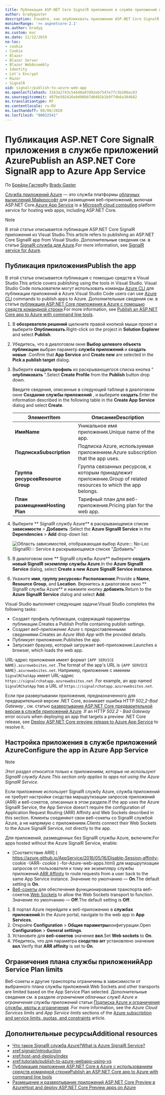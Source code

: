 ```yaml
---
title: Публикация ASP.NET Core SignalR приложения в службе приложений Azure
author: bradygaster
description: Узнайте, как опубликовать приложение ASP.NET Core SignalR в службе приложений Azure.
monikerRange: '>= aspnetcore-2.1'
ms.author: bradyg
ms.custom: mvc
ms.date: 11/12/2019
no-loc:
- cookie
- Cookie
- Blazor
- Blazor Server
- Blazor WebAssembly
- Identity
- Let's Encrypt
- Razor
- SignalR
uid: signalr/publish-to-azure-web-app
ms.openlocfilehash: 3163a2743c544d0a07d92eb7547e77c3b200ac83
ms.sourcegitcommit: 497be502426e9d90bb7d0401b1b9f74b6a384682
ms.translationtype: MT
ms.contentlocale: ru-RU
ms.lasthandoff: 08/08/2020
ms.locfileid: "88022541"
---
```

# <a name="publish-an-aspnet-core-no-locsignalr-app-to-azure-app-service"></a><span data-ttu-id="358f2-103">Публикация ASP.NET Core SignalR приложения в службе приложений Azure</span><span class="sxs-lookup"><span data-stu-id="358f2-103">Publish an ASP.NET Core SignalR app to Azure App Service</span></span>

<span data-ttu-id="358f2-104">По [Брейди Гастер](https://twitter.com/bradygaster)</span><span class="sxs-lookup"><span data-stu-id="358f2-104">By [Brady Gaster](https://twitter.com/bradygaster)</span></span>

<span data-ttu-id="358f2-105">[Служба приложений Azure](/azure/app-service/app-service-web-overview) — это служба платформы [облачных вычислений Майкрософт](https://azure.microsoft.com/) для размещения веб-приложений, включая ASP.NET Core.</span><span class="sxs-lookup"><span data-stu-id="358f2-105">[Azure App Service](/azure/app-service/app-service-web-overview) is a [Microsoft cloud computing](https://azure.microsoft.com/) platform service for hosting web apps, including ASP.NET Core.</span></span>

> [!NOTE]
> <span data-ttu-id="358f2-106">В этой статье описывается публикация ASP.NET Core SignalR приложения из Visual Studio.</span><span class="sxs-lookup"><span data-stu-id="358f2-106">This article refers to publishing an ASP.NET Core SignalR app from Visual Studio.</span></span> <span data-ttu-id="358f2-107">Дополнительные сведения см. в статье [ SignalR служба для Azure](https://azure.microsoft.com/services/signalr-service).</span><span class="sxs-lookup"><span data-stu-id="358f2-107">For more information, see [SignalR service for Azure](https://azure.microsoft.com/services/signalr-service).</span></span>

## <a name="publish-the-app"></a><span data-ttu-id="358f2-108">Публикация приложения</span><span class="sxs-lookup"><span data-stu-id="358f2-108">Publish the app</span></span>

<span data-ttu-id="358f2-109">В этой статье описывается публикация с помощью средств в Visual Studio.</span><span class="sxs-lookup"><span data-stu-id="358f2-109">This article covers publishing using the tools in Visual Studio.</span></span> <span data-ttu-id="358f2-110">Visual Studio Code пользователи могут использовать команды [Azure CLI](/cli/azure) для публикации приложений в Azure.</span><span class="sxs-lookup"><span data-stu-id="358f2-110">Visual Studio Code users can use [Azure CLI](/cli/azure) commands to publish apps to Azure.</span></span> <span data-ttu-id="358f2-111">Дополнительные сведения см. в статье [публикация ASP.NET Core приложения в Azure с помощью средств командной строки](/azure/app-service/app-service-web-get-started-dotnet).</span><span class="sxs-lookup"><span data-stu-id="358f2-111">For more information, see [Publish an ASP.NET Core app to Azure with command line tools](/azure/app-service/app-service-web-get-started-dotnet).</span></span>

1. <span data-ttu-id="358f2-112">В **обозревателе решений** щелкните правой кнопкой мыши проект и выберите **Опубликовать**.</span><span class="sxs-lookup"><span data-stu-id="358f2-112">Right-click on the project in **Solution Explorer** and select **Publish**.</span></span>

1. <span data-ttu-id="358f2-113">Убедитесь, что в диалоговом окне **Выбор целевого объекта публикации** выбран параметр **служба приложений** и **создать новые** .</span><span class="sxs-lookup"><span data-stu-id="358f2-113">Confirm that **App Service** and **Create new** are selected in the **Pick a publish target** dialog.</span></span>

1. <span data-ttu-id="358f2-114">Выберите **создать профиль** из раскрывающегося списка кнопка " **опубликовать** ".</span><span class="sxs-lookup"><span data-stu-id="358f2-114">Select **Create Profile** from the **Publish** button drop down.</span></span>

   <span data-ttu-id="358f2-115">Введите сведения, описанные в следующей таблице в диалоговом окне **Создание службы приложений** , и выберите **создать**.</span><span class="sxs-lookup"><span data-stu-id="358f2-115">Enter the information described in the following table in the **Create App Service** dialog and select **Create**.</span></span>

   | <span data-ttu-id="358f2-116">Элемент</span><span class="sxs-lookup"><span data-stu-id="358f2-116">Item</span></span>               | <span data-ttu-id="358f2-117">Описание</span><span class="sxs-lookup"><span data-stu-id="358f2-117">Description</span></span> |
   | ------------------ | ----------- |
   | <span data-ttu-id="358f2-118">**Имя**</span><span class="sxs-lookup"><span data-stu-id="358f2-118">**Name**</span></span>           | <span data-ttu-id="358f2-119">Уникальное имя приложения.</span><span class="sxs-lookup"><span data-stu-id="358f2-119">Unique name of the app.</span></span> |
   | <span data-ttu-id="358f2-120">**Подписка**</span><span class="sxs-lookup"><span data-stu-id="358f2-120">**Subscription**</span></span>   | <span data-ttu-id="358f2-121">Подписка Azure, используемая приложением.</span><span class="sxs-lookup"><span data-stu-id="358f2-121">Azure subscription that the app uses.</span></span> |
   | <span data-ttu-id="358f2-122">**Группа ресурсов**</span><span class="sxs-lookup"><span data-stu-id="358f2-122">**Resource Group**</span></span> | <span data-ttu-id="358f2-123">Группа связанных ресурсов, к которым принадлежит приложение.</span><span class="sxs-lookup"><span data-stu-id="358f2-123">Group of related resources to which the app belongs.</span></span> |
   | <span data-ttu-id="358f2-124">**План размещения**</span><span class="sxs-lookup"><span data-stu-id="358f2-124">**Hosting Plan**</span></span>   | <span data-ttu-id="358f2-125">Тарифный план для веб-приложения.</span><span class="sxs-lookup"><span data-stu-id="358f2-125">Pricing plan for the web app.</span></span> |

1. <span data-ttu-id="358f2-126">Выберите \*\* SignalR службу Azure\*\* в раскрывающемся списке **зависимости**  >  **Добавить** :</span><span class="sxs-lookup"><span data-stu-id="358f2-126">Select the **Azure SignalR Service** in the **Dependencies** > **Add** drop-down list:</span></span>

   ![Область зависимостей, отображающая выбор Azure::: No-Loc (SignalR)::: Service в раскрывающемся списке "Добавить"](publish-to-azure-web-app/_static/signalr-service-dependency.png)

1. <span data-ttu-id="358f2-128">В диалоговом окне \*\* SignalR службы Azure\*\* выберите **создать новый SignalR экземпляр службы Azure**.</span><span class="sxs-lookup"><span data-stu-id="358f2-128">In the **Azure SignalR Service** dialog, select **Create a new Azure SignalR Service instance**.</span></span>

1. <span data-ttu-id="358f2-129">Укажите **имя**, **группу ресурсов**и **Расположение**.</span><span class="sxs-lookup"><span data-stu-id="358f2-129">Provide a **Name**, **Resource Group**, and **Location**.</span></span> <span data-ttu-id="358f2-130">Вернитесь в диалоговое окно \*\* SignalR службы Azure\*\* и нажмите кнопку **добавить**.</span><span class="sxs-lookup"><span data-stu-id="358f2-130">Return to the **Azure SignalR Service** dialog and select **Add**.</span></span>

<span data-ttu-id="358f2-131">Visual Studio выполняет следующие задачи:</span><span class="sxs-lookup"><span data-stu-id="358f2-131">Visual Studio completes the following tasks:</span></span>

* <span data-ttu-id="358f2-132">Создает профиль публикации, содержащий параметры публикации.</span><span class="sxs-lookup"><span data-stu-id="358f2-132">Creates a Publish Profile containing publish settings.</span></span>
* <span data-ttu-id="358f2-133">Создает *веб-приложение Azure* с предоставленными сведениями.</span><span class="sxs-lookup"><span data-stu-id="358f2-133">Creates an *Azure Web App* with the provided details.</span></span>
* <span data-ttu-id="358f2-134">Публикует приложение.</span><span class="sxs-lookup"><span data-stu-id="358f2-134">Publishes the app.</span></span>
* <span data-ttu-id="358f2-135">Запускает браузер, который загружает веб-приложение.</span><span class="sxs-lookup"><span data-stu-id="358f2-135">Launches a browser, which loads the web app.</span></span>

<span data-ttu-id="358f2-136">URL-адрес приложения имеет формат `{APP SERVICE NAME}.azurewebsites.net` .</span><span class="sxs-lookup"><span data-stu-id="358f2-136">The format of the app's URL is `{APP SERVICE NAME}.azurewebsites.net`.</span></span> <span data-ttu-id="358f2-137">Например, приложение с именем `SignalRChatApp` имеет URL-адрес `https://signalrchatapp.azurewebsites.net` .</span><span class="sxs-lookup"><span data-stu-id="358f2-137">For example, an app named `SignalRChatApp` has a URL of `https://signalrchatapp.azurewebsites.net`.</span></span>

<span data-ttu-id="358f2-138">Если при развертывании приложения, предназначенного для предварительной версии .NET Core, возникает ошибка HTTP *502,2-Bad Gateway* , см. статью [развертывание ASP.NET Core предварительной версии в службе приложений Azure](xref:host-and-deploy/azure-apps/index#deploy-aspnet-core-preview-release-to-azure-app-service) .</span><span class="sxs-lookup"><span data-stu-id="358f2-138">If an HTTP *502.2 - Bad Gateway* error occurs when deploying an app that targets a preview .NET Core release, see [Deploy ASP.NET Core preview release to Azure App Service](xref:host-and-deploy/azure-apps/index#deploy-aspnet-core-preview-release-to-azure-app-service) to resolve it.</span></span>

## <a name="configure-the-app-in-azure-app-service"></a><span data-ttu-id="358f2-139">Настройка приложения в службе приложений Azure</span><span class="sxs-lookup"><span data-stu-id="358f2-139">Configure the app in Azure App Service</span></span>

> [!NOTE]
> <span data-ttu-id="358f2-140">*Этот раздел относится только к приложениям, которые не используют SignalR службу Azure.*</span><span class="sxs-lookup"><span data-stu-id="358f2-140">*This section only applies to apps not using the Azure SignalR Service.*</span></span>
>
> <span data-ttu-id="358f2-141">Если приложение использует SignalR службу Azure, служба приложений не требует настройки сходства маршрутизации запросов приложений (ARR) и веб-сокетов, описанных в этом разделе.</span><span class="sxs-lookup"><span data-stu-id="358f2-141">If the app uses the Azure SignalR Service, the App Service doesn't require the configuration of Application Request Routing (ARR) Affinity and Web Sockets described in this section.</span></span> <span data-ttu-id="358f2-142">Клиенты соединяют свои веб-сокеты со SignalR службой Azure, а не напрямую с приложением.</span><span class="sxs-lookup"><span data-stu-id="358f2-142">Clients connect their Web Sockets to the Azure SignalR Service, not directly to the app.</span></span>

<span data-ttu-id="358f2-143">Для приложений, размещенных без SignalR службы Azure, включите:</span><span class="sxs-lookup"><span data-stu-id="358f2-143">For apps hosted without the Azure SignalR Service, enable:</span></span>

* <span data-ttu-id="358f2-144">[Соответствие ARR] ( https://azure.github.io/AppService/2016/05/16/Disable-Session-affinity- cookie -(ARR- cookie ) -for-Azure-web-apps.html) для маршрутизации запросов от пользователя к тому же экземпляру службы приложений.</span><span class="sxs-lookup"><span data-stu-id="358f2-144">[ARR Affinity](https://azure.github.io/AppService/2016/05/16/Disable-Session-affinity-cookie-(ARR-cookie)-for-Azure-web-apps.html) to route requests from a user back to the same App Service instance.</span></span> <span data-ttu-id="358f2-145">Значение по умолчанию — **On**.</span><span class="sxs-lookup"><span data-stu-id="358f2-145">The default setting is **On**.</span></span>
* <span data-ttu-id="358f2-146">[Веб-сокеты](xref:fundamentals/websockets) для обеспечения функционирования транспорта веб-сокетов.</span><span class="sxs-lookup"><span data-stu-id="358f2-146">[Web Sockets](xref:fundamentals/websockets) to allow the Web Sockets transport to function.</span></span> <span data-ttu-id="358f2-147">Значение по умолчанию — **Off**.</span><span class="sxs-lookup"><span data-stu-id="358f2-147">The default setting is **Off**.</span></span>

1. <span data-ttu-id="358f2-148">В портал Azure перейдите к веб-приложению в **службах приложений**.</span><span class="sxs-lookup"><span data-stu-id="358f2-148">In the Azure portal, navigate to the web app in **App Services**.</span></span>
1. <span data-ttu-id="358f2-149">Откройте **Configuration**  >  **Общие параметры**конфигурации.</span><span class="sxs-lookup"><span data-stu-id="358f2-149">Open **Configuration** > **General settings**.</span></span>
1. <span data-ttu-id="358f2-150">Установите для **веб-сокетов** значение **вкл**.</span><span class="sxs-lookup"><span data-stu-id="358f2-150">Set **Web sockets** to **On**.</span></span>
1. <span data-ttu-id="358f2-151">Убедитесь, что для параметра **сходство arr** установлено значение **вкл**.</span><span class="sxs-lookup"><span data-stu-id="358f2-151">Verify that **ARR affinity** is set to **On**.</span></span>

## <a name="app-service-plan-limits"></a><span data-ttu-id="358f2-152">Ограничения плана службы приложений</span><span class="sxs-lookup"><span data-stu-id="358f2-152">App Service Plan limits</span></span>

<span data-ttu-id="358f2-153">Веб-сокеты и другие транспорты ограничены в зависимости от выбранного плана службы приложений.</span><span class="sxs-lookup"><span data-stu-id="358f2-153">Web Sockets and other transports are limited based on the App Service Plan selected.</span></span> <span data-ttu-id="358f2-154">Дополнительные сведения см. в разделе *ограничения облачных служб Azure* и *ограничения службы приложений* статьи [Подписка Azure и ограничения службы, квоты и ограничения](/azure/azure-subscription-service-limits#app-service-limits) .</span><span class="sxs-lookup"><span data-stu-id="358f2-154">For more information, see the *Azure Cloud Services limits* and *App Service limits* sections of the [Azure subscription and service limits, quotas, and constraints](/azure/azure-subscription-service-limits#app-service-limits) article.</span></span>

## <a name="additional-resources"></a><span data-ttu-id="358f2-155">Дополнительные ресурсы</span><span class="sxs-lookup"><span data-stu-id="358f2-155">Additional resources</span></span>

* [<span data-ttu-id="358f2-156">Что такое SignalR служба Azure?</span><span class="sxs-lookup"><span data-stu-id="358f2-156">What is Azure SignalR Service?</span></span>](/azure/azure-signalr/signalr-overview)
* <xref:signalr/introduction>
* <xref:host-and-deploy/index>
* <xref:tutorials/publish-to-azure-webapp-using-vs>
* [<span data-ttu-id="358f2-157">Публикация приложения ASP.NET Core в Azure с использованием средств командной строки</span><span class="sxs-lookup"><span data-stu-id="358f2-157">Publish an ASP.NET Core app to Azure with command line tools</span></span>](/azure/app-service/app-service-web-get-started-dotnet)
* [<span data-ttu-id="358f2-158">Размещение и развертывание приложений ASP.NET Core Preview в Azure</span><span class="sxs-lookup"><span data-stu-id="358f2-158">Host and deploy ASP.NET Core Preview apps on Azure</span></span>](xref:host-and-deploy/azure-apps/index#deploy-aspnet-core-preview-release-to-azure-app-service)
